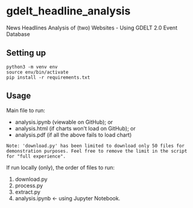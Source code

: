 # gdelt_headline_analysis
News Headlines Analysis of (two) Websites - Using GDELT 2.0 Event Database

## Setting up
```
python3 -m venv env
source env/bin/activate
pip install -r requirements.txt
```

## Usage

Main file to run: 
- analysis.ipynb (viewable on GitHub); or
- analysis.html (if charts won't load on GitHub); or
- analysis.pdf (if all the above fails to load chart)


`Note: 'download.py' has been limited to download only 50 files for demonstration purposes. Feel free to remove the limit in the script for "full experience".`

If run locally (only), the order of files to run:
1. download.py
2. process.py
3. extract.py
4. analysis.ipynb <- using Jupyter Notebook.
